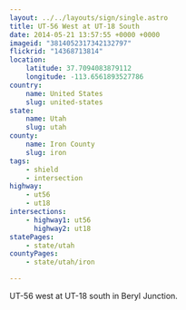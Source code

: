 ```yaml
---
layout: ../../layouts/sign/single.astro
title: UT-56 West at UT-18 South
date: 2014-05-21 13:57:55 +0000 +0000
imageid: "3814052317342132797"
flickrid: "14368713814"
location:
    latitude: 37.7094083879112
    longitude: -113.6561893527786
country:
    name: United States
    slug: united-states
state:
    name: Utah
    slug: utah
county:
    name: Iron County
    slug: iron
tags:
    - shield
    - intersection
highway:
    - ut56
    - ut18
intersections:
    - highway1: ut56
      highway2: ut18
statePages:
    - state/utah
countyPages:
    - state/utah/iron

---
```

UT-56 west at UT-18 south in Beryl Junction.